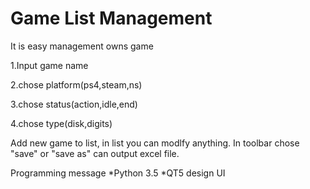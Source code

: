 # Game List Management
It is easy management owns game

1.Input game name

2.chose platform(ps4,steam,ns)

3.chose status(action,idle,end)

4.chose type(disk,digits)

Add new game to list, in list you can modlfy anything.
In toolbar chose "save" or "save as" can output excel file.

Programming message
*Python 3.5
*QT5 design UI
